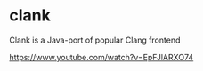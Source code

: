 # clank
Clank is a Java-port of popular Clang frontend

https://www.youtube.com/watch?v=EpFJlARXO74
